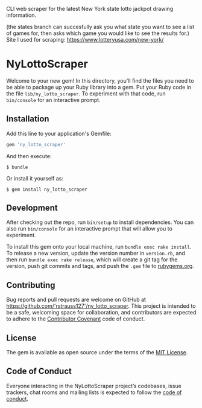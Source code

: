 CLI web scraper for the latest New York state lotto jackpot drawing information.

(the states branch can succesfully ask you what state you want to see a list of games for, then asks which game you would like to see the results for.)
Site I used for scraping: https://www.lotteryusa.com/new-york/

# NyLottoScraper

Welcome to your new gem! In this directory, you'll find the files you need to be able to package up your Ruby library into a gem. Put your Ruby code in the file `lib/ny_lotto_scraper`. To experiment with that code, run `bin/console` for an interactive prompt.

## Installation

Add this line to your application's Gemfile:

```ruby
gem 'ny_lotto_scraper'
```

And then execute:

    $ bundle

Or install it yourself as:

    $ gem install ny_lotto_scraper


## Development

After checking out the repo, run `bin/setup` to install dependencies. You can also run `bin/console` for an interactive prompt that will allow you to experiment.

To install this gem onto your local machine, run `bundle exec rake install`. To release a new version, update the version number in `version.rb`, and then run `bundle exec rake release`, which will create a git tag for the version, push git commits and tags, and push the `.gem` file to [rubygems.org](https://rubygems.org).

## Contributing

Bug reports and pull requests are welcome on GitHub at https://github.com/'rstrauss127'/ny_lotto_scraper. This project is intended to be a safe, welcoming space for collaboration, and contributors are expected to adhere to the [Contributor Covenant](http://contributor-covenant.org) code of conduct.

## License

The gem is available as open source under the terms of the [MIT License](https://opensource.org/licenses/MIT).

## Code of Conduct

Everyone interacting in the NyLottoScraper project’s codebases, issue trackers, chat rooms and mailing lists is expected to follow the [code of conduct](https://github.com/'rstrauss127'/ny_lotto_scraper/blob/master/CODE_OF_CONDUCT.md).

